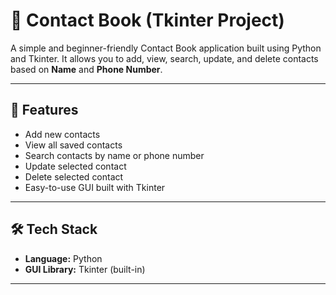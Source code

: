 # 📒 Contact Book (Tkinter Project)

A simple and beginner-friendly Contact Book application built using Python and Tkinter. It allows you to add, view, search, update, and delete contacts based on **Name** and **Phone Number**.

---

## 🔧 Features

- Add new contacts  
- View all saved contacts  
- Search contacts by name or phone number  
- Update selected contact  
- Delete selected contact  
- Easy-to-use GUI built with Tkinter  

---

## 🛠 Tech Stack

- **Language:** Python  
- **GUI Library:** Tkinter (built-in)

---

